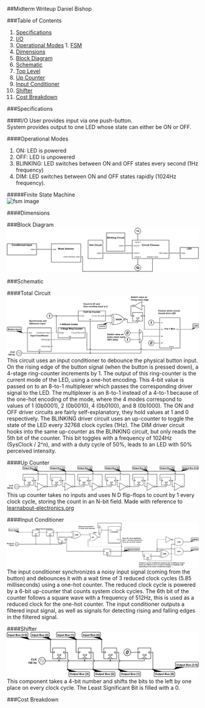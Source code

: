 ##Midterm Writeup
Daniel Bishop

###Table of Contents
1. [Specifications](#specifications)
  1. [I/O](#io)
  2. [Operational Modes](#operational-modes)
    1. [FSM](#finite-state-machine)
  3. [Dimensions](#dimensions)
2. [Block Diagram](#block-diagram)
3. [Schematic](#schematic)
  1. [Top Level](#total-circuit)
  2. [Up Counter](#up-counter)
  3. [Input Conditioner](#input-conditioner)
  4. [Shifter](#shifter)
4. [Cost Breakdown](#cost-breakdown)

###Specifications

####I/O
User provides input via one push-button.  
System provides output to one LED whose state can either be ON or OFF.

####Operational Modes
1. ON: LED is powered
2. OFF: LED is unpowered
3. BLINKING: LED switches between ON and OFF states every second (1Hz frequency)
4. DIM: LED switches between ON and OFF states rapidly (1024Hz frequency).  

#####Finite State Machine  
![fsm image](http://i.imgur.com/S7b8XpO.png)  

####Dimensions
<TODO>

###Block Diagram
![block diagram image](block-diagram.png)

###Schematic  

####Total Circuit  
![schematic high level](schematic.png)
This circuit uses an input conditioner to debounce the physical button input. On the rising edge of the button signal (when the button is pressed down), a 4-stage ring-counter increments by 1. The output of this ring-counter is the current mode of the LED, using a one-hot encoding. This 4-bit value is passed on to an 8-to-1 multiplexer which passes the corresponding driver signal to the LED. The multiplexer is an 8-to-1 instead of a 4-to-1 because of the one-hot encoding of the mode, where the 4 modes correspond to values of 1 (0b0001), 2 (0b0010), 4 (0b0100), and 8 (0b1000). The ON and OFF driver circuits are fairly self-explanatory, they hold values at 1 and 0 respectively. The BLINKING driver circuit uses an up-counter to toggle the state of the LED every 32768 clock cycles (1Hz). The DIM driver circuit hooks into the same up-counter as the BLINKING circuit, but only reads the 5th bit of the counter. This bit toggles with a frequency of 1024Hz (SysClock / 2^n), and with a duty cycle of 50%, leads to an LED with 50% perceived intensity.

####Up Counter
![schematic counter](up-counter.png)
This up counter takes no inputs and uses N D flip-flops to count by 1 every clock cycle, storing the count in an N-bit field.
Made with reference to [learnabout-electronics.org](http://www.learnabout-electronics.org/Digitcal/dig56.php)

####Input Conditioner  
![schematic input conditioner](input-conditioner.png)
The input conditioner synchronizes a noisy input signal (coming from the button) and debounces it with a wait time of 3 reduced clock cycles (5.85 milliseconds) using a one-hot counter. The reduced clock cycle is powered by a 6-bit up-counter that counts system clock cycles. The 6th bit of the counter follows a square wave with a frequency of 512Hz, this is used as a reduced clock for the one-hot counter. The input conditioner outputs a filtered input signal, as well as signals for detecting rising and falling edges in the filtered signal.

####Shifter  
![schematic shifter](left-shifter.png)
This component takes a 4-bit number and shifts the bits to the left by one place on every clock cycle. The Least Significant Bit is filled with a 0.

###Cost Breakdown
